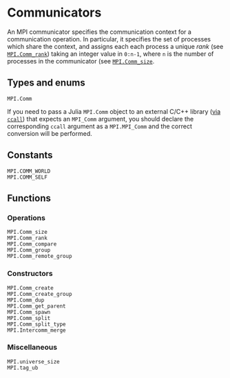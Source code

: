# Communicators

An MPI communicator specifies the communication context for a communication operation. In
particular, it specifies the set of processes which share the context, and assigns each
each process a unique *rank* (see [`MPI.Comm_rank`](@ref)) taking an integer value in
`0:n-1`, where `n` is the number of processes in the communicator (see
[`MPI.Comm_size`](@ref).

## Types and enums

```@docs
MPI.Comm
```

If you need to pass a Julia `MPI.Comm` object to an external C/C++ library ([via `ccall`](https://docs.julialang.org/en/v1/manual/calling-c-and-fortran-code/)) that expects an `MPI_Comm` argument, you should declare the corresponding `ccall` argument as a `MPI.MPI_Comm` and the correct conversion will be performed.

## Constants

```@docs
MPI.COMM_WORLD
MPI.COMM_SELF
```

## Functions

### Operations

```@docs
MPI.Comm_size
MPI.Comm_rank
MPI.Comm_compare
MPI.Comm_group
MPI.Comm_remote_group
```

### Constructors

```@docs
MPI.Comm_create
MPI.Comm_create_group
MPI.Comm_dup
MPI.Comm_get_parent
MPI.Comm_spawn
MPI.Comm_split
MPI.Comm_split_type
MPI.Intercomm_merge
```

### Miscellaneous

```@docs
MPI.universe_size
MPI.tag_ub
```

